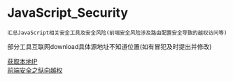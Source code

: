 # JavaScript_Security
```
汇总JavaScript相关安全工具及安全风险(前端安全风险涉及路由配置安全导致的越权访问等)
```
部分工具互联网download具体源地址不知道位置(如有冒犯及时提出并修改)

[获取本地IP](https://github.com/si1ent-le/JavaScript_Security/blob/master/Local_Address.html)  
[前端安全之纵向越权](http://www.si1ent.xyz/2019/12/16/)
